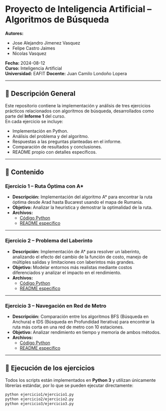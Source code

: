 # Proyecto de Inteligencia Artificial – Algoritmos de Búsqueda

**Autores:**  
- Jose Alejandro Jimenez Vasquez  
- Felipe Castro Jaimes
- Nicolas Vasquez  

**Fecha:** 2024-08-12  
**Curso:** Inteligencia Artificial  
**Universidad:** EAFIT
**Docente:** Juan Camilo Londoño Lopera  

---

## 📌 Descripción General

Este repositorio contiene la implementación y análisis de tres ejercicios prácticos relacionados con algoritmos de búsqueda, desarrollados como parte del **Informe 1** del curso.  
En cada ejercicio se incluye:

- Implementación en Python.
- Análisis del problema y del algoritmo.
- Respuestas a las preguntas planteadas en el informe.
- Comparación de resultados y conclusiones.
- README propio con detalles específicos.

---

## 📂 Contenido

### **Ejercicio 1 – Ruta Óptima con A\***
- **Descripción:** Implementación del algoritmo A* para encontrar la ruta óptima desde Arad hasta Bucarest usando el mapa de Rumania.  
- **Objetivo:** Analizar la heurística y demostrar la optimalidad de la ruta.  
- **Archivos:**
  - [Código Python](./ejercicio1/ejercicio1.py)
  - [README específico](./ejercicio1/README.md)

---

### **Ejercicio 2 – Problema del Laberinto**
- **Descripción:** Implementación de A* para resolver un laberinto, analizando el efecto del cambio de la función de costo, manejo de múltiples salidas y limitaciones con laberintos más grandes.  
- **Objetivo:** Modelar entornos más realistas mediante costos diferenciados y analizar el impacto en el rendimiento.  
- **Archivos:**
  - [Código Python](./ejercicio2/ejercicio2.py)
  - [README específico](./ejercicio2/README.md)

---

### **Ejercicio 3 – Navegación en Red de Metro**
- **Descripción:** Comparación entre los algoritmos BFS (Búsqueda en Anchura) e IDS (Búsqueda en Profundidad Iterativa) para encontrar la ruta más corta en una red de metro con 10 estaciones.  
- **Objetivo:** Analizar rendimiento en tiempo y memoria de ambos métodos.  
- **Archivos:**
  - [Código Python](./ejercicio3/ejercicio3.py)
  - [README específico](./ejercicio3/README.md)

---

## 🚀 Ejecución de los ejercicios

Todos los scripts están implementados en **Python 3** y utilizan únicamente librerías estándar, por lo que se pueden ejecutar directamente:

```bash
python ejercicio1/ejercicio1.py
python ejercicio2/ejercicio2.py
python ejercicio3/ejercicio3.py
